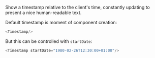 Show a timestamp relative to the client's time,
constantly updating to present a nice human-readable text.

Default timestamp is moment of component creation:
```js
<Timestamp/>
```

But this can be controlled with `startDate`:
```js
<Timestamp startDate="1980-02-26T12:30:00+01:00"/>
```
